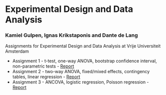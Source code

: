 # Experimental Design and Data Analysis

### Kamiel Gulpen, Ignas Krikstaponis and Dante de Lang

Assignments for Experimental Design and Data Analysis at Vrije Universiteit Amsterdam

 * Assignment 1 - t-test, one-way ANOVA, bootstrap confidence interval, non-parametric tests - [Report](https://github.com/hellowithchicken/EDDA/blob/main/Assignment%201/Report.pdf)
 * Assignment 2 - two-way ANOVA, fixed/mixed effects, contingency tables, linear regression - [Report](https://github.com/hellowithchicken/EDDA/blob/main/Assignment%202/Report.pdf)
 * Assignment 3 - ANCOVA, logistic regression, Poisson regression - [Report](https://github.com/hellowithchicken/EDDA/blob/main/Assignment%203/Report.pdf)
